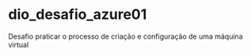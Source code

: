 # dio_desafio_azure01
Desafio praticar o processo de criação e configuração de uma máquina virtual 
